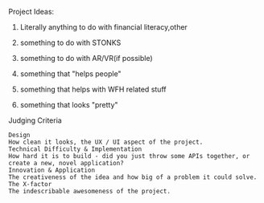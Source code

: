 Project Ideas:
1) Literally anything to do with financial literacy,other

2) something to do with STONKS 
 
3) something to do with AR/VR(if possible)

4) something that "helps people"

5) something that helps with WFH related stuff
 
6) something that looks "pretty"


Judging Criteria

    Design
    How clean it looks, the UX / UI aspect of the project.
    Technical Difficulty & Implementation
    How hard it is to build - did you just throw some APIs together, or create a new, novel application?
    Innovation & Application
    The creativeness of the idea and how big of a problem it could solve.
    The X-factor
    The indescribable awesomeness of the project.

